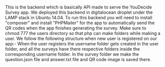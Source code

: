 This is the backend which is basically API made to serve the YouDecide Survey app.
We deployed this backend in digitalocean droplet under the LAMP stack in Ubuntu 14.04.
To run this backend you will need to install "composer" and install "PHPMailer" for the app to automatically send the QR codes when the app finishes generating the survey.
Make sure to chmod 777 the users directory so that php can make folders while making a user.
We follow the following structure when new user is registered on our app:- 
When the user registers the username folder gets created in the user folder, and all the surveys have there respective folders inside the corresponding username folder.
In the survey folder we make the question.json file and answer.txt file and QR code image is saved there.
